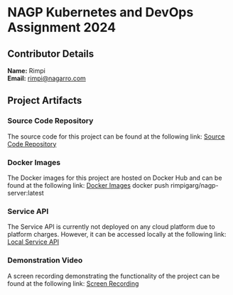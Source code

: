 # NAGP Kubernetes and DevOps Assignment 2024

## Contributor Details

**Name:**  Rimpi   
**Email:** rimpi@nagarro.com

## Project Artifacts

### Source Code Repository
The source code for this project can be found at the following link:
[Source Code Repository](https://github.com/Rimpi-garg/nagp-kubernetes-devops-assignment-2024.git)

### Docker Images
The Docker images for this project are hosted on Docker Hub and can be found at the following link:
[Docker Images](https://hub.docker.com/repository/docker/rimpigarg/nagp-server/general)
docker push rimpigarg/nagp-server:latest

### Service API
The Service API is currently not deployed on any cloud platform due to platform charges. However, it can be accessed locally at the following link:
[Local Service API](http://localhost:30000/users/)

### Demonstration Video
A screen recording demonstrating the functionality of the project can be found at the following link:
[Screen Recording](https://github.com/Rimpi-garg/nagp-kubernetes-devops-assignment-2024)
